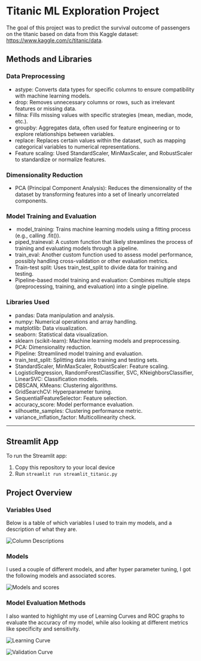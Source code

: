 # Titanic ML Exploration Project

The goal of this project was to predict the survival outcome of passengers on the titanic based on data from this Kaggle dataset: https://www.kaggle.com/c/titanic/data.


## Methods and Libraries

### Data Preprocessing
- astype: Converts data types for specific columns to ensure compatibility with machine learning models.
- drop: Removes unnecessary columns or rows, such as irrelevant features or missing data.
- fillna: Fills missing values with specific strategies (mean, median, mode, etc.).
- groupby: Aggregates data, often used for feature engineering or to explore relationships between variables.
- replace: Replaces certain values within the dataset, such as mapping categorical variables to numerical representations.
- Feature scaling: Used StandardScaler, MinMaxScaler, and RobustScaler to standardize or normalize features.
### Dimensionality Reduction
- PCA (Principal Component Analysis): Reduces the dimensionality of the dataset by transforming features into a set of linearly uncorrelated components.
### Model Training and Evaluation
-  model_training: Trains machine learning models using a fitting process (e.g., calling .fit()).
- piped_traineval: A custom function that likely streamlines the process of training and evaluating models through a pipeline.
- train_eval: Another custom function used to assess model performance, possibly handling cross-validation or other evaluation metrics.
- Train-test split: Uses train_test_split to divide data for training and testing.
- Pipeline-based model training and evaluation: Combines multiple steps (preprocessing, training, and evaluation) into a single pipeline.
### Libraries Used
- pandas: Data manipulation and analysis.
- numpy: Numerical operations and array handling.
- matplotlib: Data visualization.
- seaborn: Statistical data visualization.
- sklearn (scikit-learn): Machine learning models and preprocessing.
- PCA: Dimensionality reduction.
- Pipeline: Streamlined model training and evaluation.
- train_test_split: Splitting data into training and testing sets.
- StandardScaler, MinMaxScaler, RobustScaler: Feature scaling.
- LogisticRegression, RandomForestClassifier, SVC, KNeighborsClassifier, LinearSVC: Classification models.
- DBSCAN, KMeans: Clustering algorithms.
- GridSearchCV: Hyperparameter tuning.
- SequentialFeatureSelector: Feature selection.
- accuracy_score: Model performance evaluation.
- silhouette_samples: Clustering performance metric.
- variance_inflation_factor: Multicollinearity check.
---

## Streamlit App

To run the Streamlit app:
1. Copy this repository to your local device
2. Run `streamlit run streamlit_titanic.py`

## Project Overview

### Variables Used

Below is a table of which variables I used to train my models, and a description of what they are.

![Column Descriptions](https://github.com/lwilsen/IEX_Training/blob/main/Titanic/Images/Screenshot%202024-04-23%20at%208.46.46%E2%80%AFAM.png)

### Models

I used a couple of different models, and after hyper parameter tuning, I got the following models and associated scores.

![Models and scores](https://github.com/lwilsen/IEX_Training/blob/main/Titanic/Images/Screenshot%202024-05-01%20at%203.28.13%E2%80%AFPM.png)

### Model Evaluation Methods

I also wanted to highlight my use of Learning Curves and ROC graphs to evaluate the accuracy of my model, while also looking at different metrics like specificity and sensitivity.

![Learning Curve](https://github.com/lwilsen/IEX_Training/blob/main/Titanic/Images/Screenshot%202024-04-23%20at%208.48.06%E2%80%AFAM.png)

![Validation Curve](https://github.com/lwilsen/IEX_Training/blob/main/Titanic/Images/Screenshot%202024-04-23%20at%208.48.19%E2%80%AFAM.png)
